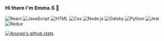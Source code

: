 ### Hi there i'm Emma.S 👋

<p>
  <img alt="React" src="https://img.shields.io/badge/React-777777?logo=react&logoColor=white&style=for-the-badge" />
  <img alt="JavaScript" src="https://img.shields.io/badge/JavaScript-777777?logo=javascript&logoColor=white&style=for-the-badge" />
  <img alt="HTML" src="https://img.shields.io/badge/HTML-77777?logo=html5&logoColor=white&style=for-the-badge" />
  <img alt="Css" src="https://img.shields.io/badge/CSS-777777?logo=css3&logoColor=white&style=for-the-badge" />
  <img alt="Node.js" src="https://img.shields.io/badge/Node.JS-777777?logo=node.js&logoColor=white&style=for-the-badge" />
  <img alt="Gatsby" src="https://img.shields.io/badge/Gatsby-777777?logo=gatsby&logoColor=white&style=for-the-badge" />
  <img alt="Python" src="https://img.shields.io/badge/Python-777777?logo=python&logoColor=white&style=for-the-badge"/>
  <img alt="Jest" src="https://img.shields.io/badge/Jest-777777?logo=jest&logoColor=white&style=for-the-badge" />
  <img alt="Redux" src="https://img.shields.io/badge/Redux-777777?logo=redux&logoColor=white&style=for-the-badge" />
 <p>

[![Anurag's github stats](https://github-readme-stats.vercel.app/api?username=emma-r-slight&hide=stars&count_private=true&show_icons=true)](https://github.com/anuraghazra/github-readme-stats)



<!--
**emma-r-slight/emma-r-slight** is a ✨ _special_ ✨ repository because its `README.md` (this file) appears on your GitHub profile.

Here are some ideas to get you started:

- 🔭 I’m currently working on ...
- 🌱 I’m currently learning ...
- 👯 I’m looking to collaborate on ...
- 🤔 I’m looking for help with ...
- 💬 Ask me about ...
- 📫 How to reach me: ...
- 😄 Pronouns: ...
- ⚡ Fun fact: ...
-->
